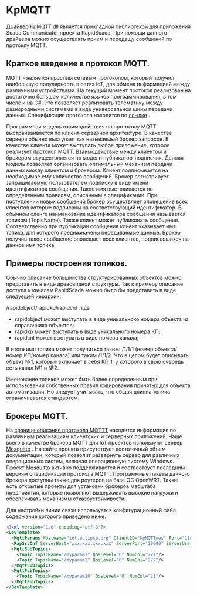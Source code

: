 KpMQTT
=============================

Драйвер KpMQTT.dll является прикладной библиотекой для приложения Scada Communicator проекта RapidScada.
При помощи данного драйвера можно осуществлять прием и передащу сообщений по протоклу MQTT.

Краткое введение в протокол MQTT.
------------------------------------

MQTT - является простым сетевым протоколом, который получил наибольшую популярность в сетях IoT, для обмена информацией между различными устройствами. На текущий момент протокол реализован на достаточно большом количестве языков программирования, в том числе и на C#. Это позволяет реализовать телематику между разнородными системами в виде универсальной шины передачи данных.
Спецификация протокола находится по [ссылке](http://mqtt.org "ссылка на спецификацию протокола MQTT") .

Программная модель взаимодействия по протоколу MQTT выстраиваивается по клиент-серверной архитектуре. В качестве сервера обычно выступает так называемый брокер запросов. В качестве клиента может выступать любое приложение, которое реализует протокол MQTT. Взаимодействие между клиентом и брокером осуществляется по модели публикатор-подписчик. Данная модель позволяет организовать оптимальный механизм пердачи данных между клиентом и брокером. Клиент подписывается на необходимое ему количество сообщений. Брокер регистрирует запрашиваемую пользователем подписку в виде имени идентификатора сообщения. Такое имя выстраивается по определенным правилам, описанным в спецификации. При поступлении новых сообщений брокер осуществляет оповещение всех клиентов которые подписаны на соответствующий идентификатор. В обычном сленге наименование идентфикатора сообщения называется топиком (TopicName). Также клиент может публиковать сообщения. Соответственно при публикации сообщения клиент указывает имя топика, для которого предназначены передаваемые данные. Брокер получив такое сообщение оповещает всех клиентов, подписавшихся на данное имя топика.

Примеры построения топиков.
------------------------------

Обычно описание большинства структурированных объектов можно представить в виде древовидной структуры. Так к примеру описание доступа к каналам RapidScada можно было бы представить в виде следуещей иерархии:

\/rapidobject/rapidkp/rapidcnl , где

- rapidobject может выступать в виде уникальноко номера объекта из справочника объектов;
- rapidkp может выступать в виде уникального номера КП;
- rapidcnl может выступать в виде номера канала;

В итоге имя топика может получиться таким: \/1/1/1 (номер объекта/номер КП/номер канала) или таким \/1/1/2. Что в целом будет описывать объект №1, который включает в себя КП 1, у которого в свою очередь есть канал №1 и №2.

Именование топиков может быть более определенным при использовании собственных правил кодирования принятых для объекта автоматизации. Но следует учитывать, что общая длинна топика ограничивается стандартом.

Брокеры MQTT.
----------------------------

На [сранице описания протокола MQTTT](http://mqtt.org) находится информация по различным реализациям клиентских и серверных приложений. Чаще всего в качестве брокера MQTT для IoT проектов используют сервер [Mosquitto](http://mosquitto.org) . На сайте проекта присутствует достаточный объем документации, который позволит развернуть сервер для различных операционных систем, включая операционную систему Windows. Проект [Mosquitto](http://mosquitto.org) активно поддерживается и соотвествует последним версиям спецификации протокола MQTT. Программные пакеты данного брокера доступны также для роутеров на базе ОС OpenWRT.
Также есть открытые проекты для установки брокеров масштаба предприятия, которые позволяют выдерживать высокие нагрузки и обеспечивать механизмы отказоустойчивости.



Для настройки линии связи используется конфигурационный файл содержание которого приведено ниже.

```xml
<?xml version="1.0" encoding="utf-8"?>
<DevTemplate>
  <MqttParams Hostname="iot.eclipse.org" ClientID="KpMQTTmes" Port="1883" UserName="" Password=""/>
  <RapSrvCnf ServerHost="xxx.xxx.xxx.xxx" ServerPort="10000" ServerUser="ScadaComm" ServerPwd="12345"/>
  <MqttSubTopics>
  	<Topic TopicName="/myparam1" QosLevel="0" NumCnl="271"/>
  	<Topic TopicName="/myparam2" QosLevel="0" NumCnl="272"/>
  </MqttSubTopics>
  <MqttPubTopics>
	<Topic TopicName="/myparam10" QosLevel="0" NumCnl="21"/>
  </MqttPubTopics>
</DevTemplate>
```
